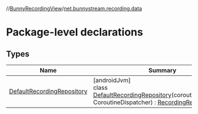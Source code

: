 //[BunnyRecordingView](../../index.md)/[net.bunnystream.recording.data](index.md)

# Package-level declarations

## Types

| Name | Summary |
|---|---|
| [DefaultRecordingRepository](-default-recording-repository/index.md) | [androidJvm]<br>class [DefaultRecordingRepository](-default-recording-repository/index.md)(coroutineDispatcher: CoroutineDispatcher) : [RecordingRepository](../net.bunnystream.recording.domain/-recording-repository/index.md) |
